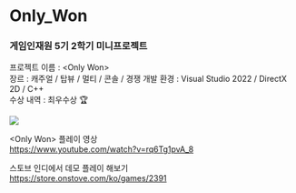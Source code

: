 # Only_Won
### 게임인재원 5기 2학기 미니프로젝트
프로젝트 이름 : &lt;Only Won>  
장르 : 캐주얼 / 탑뷰 / 멀티 / 콘솔 / 경쟁
개발 환경 : Visual Studio 2022 / DirectX 2D / C++  
수상 내역 : 최우수상 🏆

![](https://github.com/joonyle99/Only_Won/assets/67359781/46d6fa61-afcc-4954-83b7-58b47548cf95)

&lt;Only Won> 플레이 영상  
<https://www.youtube.com/watch?v=rq6Tg1pvA_8>

스토브 인디에서 데모 플레이 해보기  
<https://store.onstove.com/ko/games/2391>
